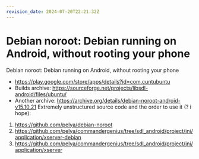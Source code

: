 ```yaml
---
revision_date: 2024-07-20T22:21:32Z
---
```

# Debian noroot: Debian running on Android, without rooting your phone
Debian noroot: Debian running on Android, without rooting your phone
* https://play.google.com/store/apps/details?id=com.cuntubuntu
* Builds archive: https://sourceforge.net/projects/libsdl-android/files/ubuntu/
* Another archive: https://archive.org/details/debian-noroot-android-v15.10.21
Extremely unstructured source code and the order to use it (? i hope):
1. https://github.com/pelya/debian-noroot
2. https://github.com/pelya/commandergenius/tree/sdl_android/project/jni/application/xserver-debian
3. https://github.com/pelya/commandergenius/tree/sdl_android/project/jni/application/xserver
